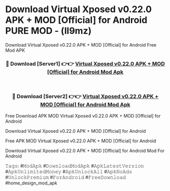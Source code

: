 # Download Virtual Xposed v0.22.0 APK + MOD [Official] for Android PURE MOD - (ll9mz)
Download Virtual Xposed v0.22.0 APK + MOD [Official] for Android Free Mod APK

<div align="center">
<h3>🔴 Download [Server1] 👉👉 <a href="https://apk-comot.site?title=Virtual_Xposed_v0.22.0_APK_+_MOD_[Official]_for_Android">Virtual Xposed v0.22.0 APK + MOD [Official] for Android Mod Apk</a></h3><br>

<h3>🔴 Download [Server2] 👉👉 <a href="https://apk-comot.site?title=Virtual_Xposed_v0.22.0_APK_+_MOD_[Official]_for_Android">Virtual Xposed v0.22.0 APK + MOD [Official] for Android Mod Apk</a></h3>
</div>


Free Download APK MOD Virtual Xposed v0.22.0 APK + MOD [Official] for Android

Download Virtual Xposed v0.22.0 APK + MOD [Official] for Android 

Free APK MOD Virtual Xposed v0.22.0 APK + MOD [Official] for Android 

Download Virtual Xposed v0.22.0 APK + MOD [Official] for Android Mod For Android

𝚃𝚊𝚐𝚜: #𝙼𝚘𝚍𝙰𝚙𝚔 #𝙳𝚘𝚠𝚗𝚕𝚘𝚊𝚍𝙼𝚘𝚍𝙰𝚙𝚔 #𝙰𝚙𝚔𝙻𝚊𝚝𝚎𝚜𝚝𝚅𝚎𝚛𝚜𝚒𝚘𝚗 #𝙰𝚙𝚔𝚄𝚗𝚕𝚒𝚖𝚒𝚝𝚎𝚍𝙼𝚘𝚗𝚎𝚢 #𝙰𝚙𝚔𝚄𝚗𝚕𝚘𝚌𝚔𝙰𝚕𝚕 #𝙰𝚙𝚔𝙽𝚘𝙰𝚍𝚜 #𝚄𝚗𝚕𝚘𝚌𝚔𝙿𝚛𝚎𝚖𝚒𝚞𝚖 #𝙵𝚘𝚛𝙰𝚗𝚍𝚛𝚘𝚒𝚍 #𝙵𝚛𝚎𝚎𝙳𝚘𝚠𝚗𝚕𝚘𝚊𝚍 #home_design_mod_apk